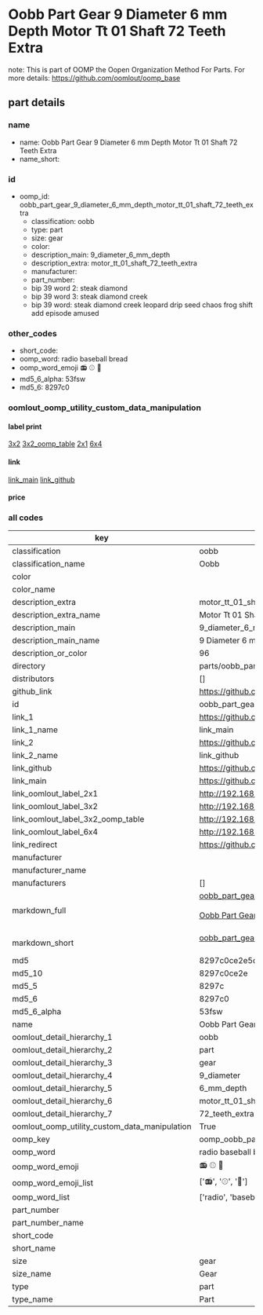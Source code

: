 # Oobb Part Gear 9 Diameter 6 mm Depth Motor Tt 01 Shaft 72 Teeth Extra  

note: This is part of OOMP the Oopen Organization Method For Parts. For more details: https://github.com/oomlout/oomp_base

##  part details
  







### name
* name: Oobb Part Gear 9 Diameter 6 mm Depth Motor Tt 01 Shaft 72 Teeth Extra
* name_short: 
### id
* oomp_id: oobb_part_gear_9_diameter_6_mm_depth_motor_tt_01_shaft_72_teeth_extra
  * classification: oobb
  * type: part
  * size: gear
  * color: 
  * description_main: 9_diameter_6_mm_depth
  * description_extra: motor_tt_01_shaft_72_teeth_extra
  * manufacturer: 
  * part_number: 
  * bip 39 word 2: steak diamond
  * bip 39 word 3: steak diamond creek
  * bip 39 word: steak diamond creek leopard drip seed chaos frog shift add episode amused

### other_codes
* short_code: 
* oomp_word: radio baseball bread
* oomp_word_emoji :radio: :baseball: :bread:
* md5_6_alpha: 53fsw
* md5_6: 8297c0






### oomlout_oomp_utility_custom_data_manipulation
#### label print
[3x2](http://192.168.1.245:1112/?label=oomp%2053fsw)
[3x2_oomp_table](http://192.168.1.108:1112/?label=oomp%2053fsw)
[2x1](http://192.168.1.242:1112/?label=oomp%2053fsw)
[6x4](http://192.168.1.55:1112/?label=oomp%2053fsw)    

#### link

[link_main](https://github.com/oomlout/oomlout_oomp_version_1_messy/tree/main/parts/oobb_part_gear_9_diameter_6_mm_depth_motor_tt_01_shaft_72_teeth_extra) [link_github](https://github.com/oomlout/oomlout_oomp_version_1_messy/tree/main/parts/oobb_part_gear_9_diameter_6_mm_depth_motor_tt_01_shaft_72_teeth_extra)                             

#### price







### all codes 
| key | value |  
| --- | --- |  
| classification | oobb |  
| classification_name | Oobb |  
| color |  |  
| color_name |  |  
| description_extra | motor_tt_01_shaft_72_teeth_extra |  
| description_extra_name | Motor Tt 01 Shaft 72 Teeth Extra |  
| description_main | 9_diameter_6_mm_depth |  
| description_main_name | 9 Diameter 6 mm Depth |  
| description_or_color | 96 |  
| directory | parts/oobb_part_gear_9_diameter_6_mm_depth_motor_tt_01_shaft_72_teeth_extra |  
| distributors | [] |  
| github_link | https://github.com/oomlout/oomlout_oomp_part_src/tree/main/parts/oobb_part_gear_9_diameter_6_mm_depth_motor_tt_01_shaft_72_teeth_extra |  
| id | oobb_part_gear_9_diameter_6_mm_depth_motor_tt_01_shaft_72_teeth_extra |  
| link_1 | https://github.com/oomlout/oomlout_oomp_version_1_messy/tree/main/parts/oobb_part_gear_9_diameter_6_mm_depth_motor_tt_01_shaft_72_teeth_extra |  
| link_1_name | link_main |  
| link_2 | https://github.com/oomlout/oomlout_oomp_version_1_messy/tree/main/parts/oobb_part_gear_9_diameter_6_mm_depth_motor_tt_01_shaft_72_teeth_extra |  
| link_2_name | link_github |  
| link_github | https://github.com/oomlout/oomlout_oomp_version_1_messy/tree/main/parts/oobb_part_gear_9_diameter_6_mm_depth_motor_tt_01_shaft_72_teeth_extra |  
| link_main | https://github.com/oomlout/oomlout_oomp_version_1_messy/tree/main/parts/oobb_part_gear_9_diameter_6_mm_depth_motor_tt_01_shaft_72_teeth_extra |  
| link_oomlout_label_2x1 | http://192.168.1.242:1112/?label=oomp%2053fsw |  
| link_oomlout_label_3x2 | http://192.168.1.245:1112/?label=oomp%2053fsw |  
| link_oomlout_label_3x2_oomp_table | http://192.168.1.108:1112/?label=oomp%2053fsw |  
| link_oomlout_label_6x4 | http://192.168.1.55:1112/?label=oomp%2053fsw |  
| link_redirect | https://github.com/oomlout/oomlout_oomp_version_1_messy/tree/main/parts/oobb_part_gear_9_diameter_6_mm_depth_motor_tt_01_shaft_72_teeth_extra |  
| manufacturer |  |  
| manufacturer_name |  |  
| manufacturers | [] |  
| markdown_full | [oobb_part_gear_9_diameter_6_mm_depth_motor_tt_01_shaft_72_teeth_extra](none)<br>[](none)<br>[Oobb Part Gear 9 Diameter 6 Mm Depth Motor Tt 01 Shaft 72 Teeth Extra](none)<br><br> |  
| markdown_short | [oobb_part_gear_9_diameter_6_mm_depth_motor_tt_01_shaft_72_teeth_extra](none)<br><br> |  
| md5 | 8297c0ce2e5d24cb0ba19804664f4ea8 |  
| md5_10 | 8297c0ce2e |  
| md5_5 | 8297c |  
| md5_6 | 8297c0 |  
| md5_6_alpha | 53fsw |  
| name | Oobb Part Gear 9 Diameter 6 mm Depth Motor Tt 01 Shaft 72 Teeth Extra |  
| oomlout_detail_hierarchy_1 | oobb |  
| oomlout_detail_hierarchy_2 | part |  
| oomlout_detail_hierarchy_3 | gear |  
| oomlout_detail_hierarchy_4 | 9_diameter |  
| oomlout_detail_hierarchy_5 | 6_mm_depth |  
| oomlout_detail_hierarchy_6 | motor_tt_01_shaft |  
| oomlout_detail_hierarchy_7 | 72_teeth_extra |  
| oomlout_oomp_utility_custom_data_manipulation | True |  
| oomp_key | oomp_oobb_part_gear_9_diameter_6_mm_depth_motor_tt_01_shaft_72_teeth_extra |  
| oomp_word | radio baseball bread |  
| oomp_word_emoji | :radio: :baseball: :bread: |  
| oomp_word_emoji_list | [':radio:', ':baseball:', ':bread:'] |  
| oomp_word_list | ['radio', 'baseball', 'bread'] |  
| part_number |  |  
| part_number_name |  |  
| short_code |  |  
| short_name |  |  
| size | gear |  
| size_name | Gear |  
| type | part |  
| type_name | Part |  
